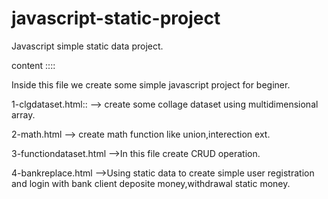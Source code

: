 # javascript-static-project
Javascript simple static data project.

content :::: 

Inside this file we create some simple javascript project for beginer.

1-clgdataset.html::
--> create some collage dataset using multidimensional array.

2-math.html
--> create math function like union,interection ext.

3-functiondataset.html
-->In this file create CRUD operation.

4-bankreplace.html
-->Using static data to create simple user registration and login with bank client deposite money,withdrawal static money.

